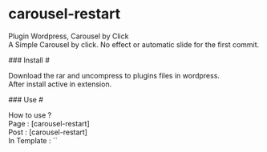 # carousel-restart
<p>Plugin Wordpress, Carousel by Click <br>
A Simple Carousel by click. No effect or automatic slide for the first commit.</p>
### Install #
<p>Download the rar and uncompress to plugins files in wordpress.<br>After install active in extension.</p>
### Use #
<p>How to use ? <br>
Page : [carousel-restart]<br>
Post : [carousel-restart]<br>
In Template : `<?php echo do_shortcode('[carousel-restart]'); ?>`</p>

